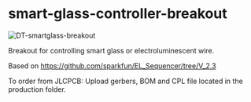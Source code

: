 # smart-glass-controller-breakout

![DT-smartglass-breakout](https://github.com/hcgilje/smart-glass-controller-breakout/assets/1252621/3613b907-d76e-4437-acb4-edca371d9a16)


Breakout for controlling smart glass or electroluminescent wire. 

Based on https://github.com/sparkfun/EL_Sequencer/tree/V_2.3

To order from JLCPCB: Upload gerbers, BOM and CPL file located in the production folder.
